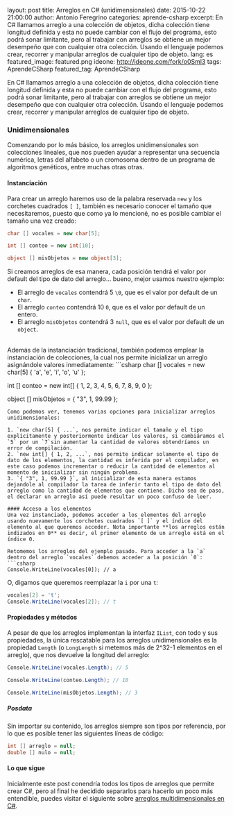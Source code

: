 layout: post
title: Arreglos en C# (unidimensionales)
date: 2015-10-22 21:00:00
author: Antonio Feregrino
categories: aprende-csharp
excerpt: En C# llamamos arreglo a una colección de objetos, dicha colección tiene longitud definida y esta no puede cambiar con el flujo del programa, esto podrá sonar limitante, pero al trabajar con arreglos se obtiene un mejor desempeño que con cualquier otra colección. Usando el lenguaje podemos crear, recorrer y manipular arreglos de cualquier tipo de objeto.
lang: es
featured_image: featured.png
ideone: http://ideone.com/fork/o0Sml3
tags: AprendeCSharp
featured_tag: AprendeCSharp

En C# llamamos arreglo a una colección de objetos, dicha colección tiene longitud definida y esta no puede cambiar con el flujo del programa, esto podrá sonar limitante, pero al trabajar con arreglos se obtiene un mejor desempeño que con cualquier otra colección. Usando el lenguaje podemos crear, recorrer y manipular arreglos de cualquier tipo de objeto.

### Unidimensionales  
Comenzando por lo más básico, los arreglos unidimensionales son colecciones lineales, que nos pueden ayudar a representar una secuencia numérica, letras del alfabeto o un cromosoma dentro de un programa de algoritmos genéticos, entre muchas otras otras.  
  
#### Instanciación  
Para crear un arreglo haremos uso de la palabra reservada `new` y los corchetes cuadrados `[ ]`, también es necesario conocer el tamaño que necesitaremos, puesto que como ya lo mencioné, no es posible cambiar el tamaño una vez creado: 
```csharp  
char [] vocales = new char[5];

int [] conteo = new int[10];

object [] misObjetos = new object[3];
```  
Si creamos arreglos de esa manera, cada posición tendrá el valor por default del tipo de dato del arreglo... bueno, mejor usamos nuestro ejemplo:  

- El arreglo de `vocales` contendrá 5 `\0`, que es el valor por default de un `char`.    
- El arreglo `conteo` contendrá 10 `0`, que es el valor por default de un entero.  
- El arreglo `misObjetos` contendrá 3 `null`, que es el valor por default de un `object`.  

<br />  
Además de la instanciación tradicional, también podemos emplear la instanciación de colecciones, la cual nos permite inicializar un arreglo asignándole valores inmediatamente:  
```csharp  
char [] vocales = new char[5] { 'a', 'e', 'i', 'o', 'u' };

int [] conteo = new int[] { 1, 2, 3, 4, 5, 6, 7, 8, 9, 0 };

object [] misObjetos = { "3", 1, 99.99 };
```
Como podemos ver, tenemos varias opciones para inicializar arreglos unidimensionales:  

1. `new char[5] { ...`, nos permite indicar el tamaño y el tipo explícitamente y posteriormente indicar los valores, si cambiáramos el `5` por un `7`sin aumentar la cantidad de valores obtendríamos un error de compilación.  
2. `new int[] { 1, 2, ...`, nos permite indicar solamente el tipo de dato de los elementos, la cantidad es inferida por el compilador, en este caso podemos incrementar o reducir la cantidad de elementos al momento de inicializar sin ningún problema.
3. `{ "3", 1, 99.99 }`, al inicializar de esta manera estamos dejandole al compilador la tarea de inferir tanto el tipo de dato del arreglo como la cantidad de elementos que contiene. Dicho sea de paso, el declarar un arreglo así puede resultar un poco confuso de leer.  

#### Acceso a los elementos  
Una vez instanciado, podemos acceder a los elementos del arreglo usando nuevamente los corchetes cuadrados `[ ]` y el índice del elemento al que queremos acceder. Nota importante **los arreglos están indizados en 0** es decir, el primer elemento de un arreglo está en el índice 0.  

Retomemos los arreglos del ejemplo pasado. Para acceder a la `a` dentro del arreglo `vocales` debemos acceder a la posición `0`:  
```csharp  
Console.WriteLine(vocales[0]); // a
```
O, digamos que queremos reemplazar la `i` por una `t`:  
```csharp  
vocales[2] = 't';
Console.WriteLine(vocales[2]); // t
```  

#### Propiedades y métodos  
A pesar de que los arreglos implementan la interfaz `IList`, con todo y sus propiedades, la única rescatable para los arreglos unidimensionales es la propiedad `Length` (o `LongLength` si metemos más de 2^32-1 elementos en el arreglo), que nos devuelve la longitud del arreglo:
```csharp  
Console.WriteLine(vocales.Length); // 5

Console.WriteLine(conteo.Length); // 10

Console.WriteLine(misObjetos.Length); // 3
```  

##### Posdata
Sin importar su contenido, los arreglos siempre son tipos por referencia, por lo que es posible tener las siguientes líneas de código:
```csharp  
int [] arreglo = null;
double [] nulo = null;
```  
  
#### Lo que sigue
Inicialmente este post conendría todos los tipos de arreglos que permite crear C#, pero al final he decidido separarlos para hacerlo un poco más entendible, puedes visitar el siguiente sobre <a href="/post/arreglos-en-c-sharp-parte-2">arreglos multidimensionales en C#</a>.